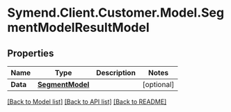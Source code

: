 # Symend.Client.Customer.Model.SegmentModelResultModel

## Properties

Name | Type | Description | Notes
------------ | ------------- | ------------- | -------------
**Data** | [**SegmentModel**](SegmentModel.md) |  | [optional] 

[[Back to Model list]](../README.md#documentation-for-models) [[Back to API list]](../README.md#documentation-for-api-endpoints) [[Back to README]](../README.md)

